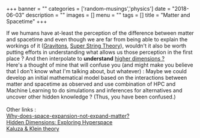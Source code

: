 +++
banner = ""
categories = ['random-musings','physics']
date = "2018-06-03"
description = ""
images = []
menu = ""
tags = []
title = "Matter and Spacetime"
+++

If we humans have at-least the perception of the difference between matter and spacetime and even though we are far from being able to explain the workings of it (<a href="https://en.wikipedia.org/wiki/Graviton">Gravitons</a>, <a href="https://en.wikipedia.org/wiki/Superstring_theory">Super String Theory</a>), wouldn't it also be worth putting efforts in understanding what allows us those perception in the first place ? And then interpolate to **understand** <a href="https://en.wikipedia.org/wiki/Dimension">higher dimensions ? </a><br>
Here's a thought of mine that will confuse you (and might make you believe that I don't know what I'm talking about, but whatever) : Maybe we could develop an initial mathematical model based on the interactions between matter and spacetime as observed and use combination of HPC and Machine Learning to do simulations and inferences for alternatives and uncover other hidden knowledge ? (Thus, you have been confused.) <br><br>
Other links : <br>
<a href="https://physics.stackexchange.com/questions/129304/what-is-the-difference-between-matter-spacetime">Why-does-space-expansion-not-expand-matter?</a><br>
<a href="https://www.youtube.com/watch?v=h9MS9i-CdfY">Hidden Dimensions: Exploring Hyperspace</a><br>
<a href="https://en.wikipedia.org/wiki/Kaluza%E2%80%93Klein_theory">Kaluza & Klein theory</a><br>
